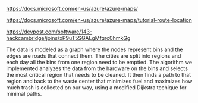 https://docs.microsoft.com/en-us/azure/azure-maps/

https://docs.microsoft.com/en-us/azure/azure-maps/tutorial-route-location

https://devpost.com/software/143-hackcambridge/joins/xP9uT5SGALgMfqrc0hmkGg


The data is modeled as a graph where the nodes represent bins and the edges are roads that connect them. The cities are split into regions and each day all the bins from one region need to be emptied. The algorithm we implemented analyzes the data from the hardware on the bins and selects the most critical region that needs to  be cleaned. It then finds a path to that region and back to the waste center that minimizes fuel and maximizes how much trash is collected on our way, using a modified Dijkstra techique for minimal paths.
